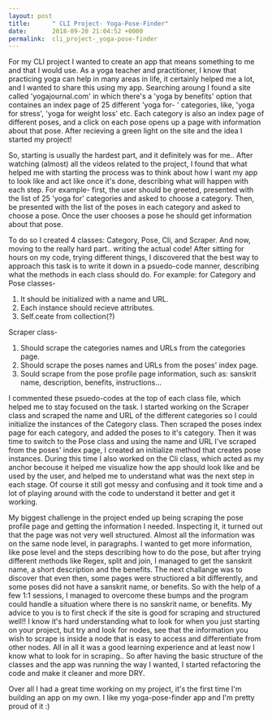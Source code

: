 ```yaml
---
layout: post
title:      " CLI Project- Yoga-Pose-Finder"
date:       2018-09-20 21:04:52 +0000
permalink:  cli_project-_yoga-pose-finder
---
```



For my CLI project I wanted to create an app that means something to me and that I would use. 
As a yoga teacher and  practitioner, I know that practicing yoga can help in many areas in life,
it certainly  helped me a lot, and I wanted to share this using my app.
Searching aroung I found  a site called 'yogajournal.com' in which there's a  'yoga by benefits' option that containes an index page of 25 different 'yoga for- ' categories, like, 'yoga for stress', 'yoga for weight loss' etc.
Each category is also an index page of different poses, and a click on each pose opens up a page with information about that pose. 
After recieving a green light on the site and the idea I started my project!

So, starting is usually the hardest part, and it definitely was for me..
After watching (almost) all the videos related to the project,
I found that what helped me with starting the process was to think about how I want my app to look like and act like once it's done, describing what will happen with each step. 
For example- first, the user should be greeted, presented with the list of 25 'yoga for' categories and asked to choose a category. Then, be presented with the list of the poses in each category and asked to choose a pose. Once the user chooses a pose he should get information about that pose. 

To do so I created 4 classes: Category, Pose, Cli, and Scraper. 
And now, moving to the really hard part.. writing the actual code!
After sitting for hours on my code, trying different things, I discovered that the best way to approach this task is to write it down in a psuedo-code manner, describing what the methods in each class should do. 
For example: for Category and Pose classes-
1. It should be initialized with a name and URL. 
2. Each instance should recieve attributes.
3. Self.ceate from collection(?)

Scraper class- 
1. Should scrape the categories names and URLs from the categories page.
2. Should scrape the poses names and URLs from the poses' index page.
3. Sould scrape from the pose profile page information, such as: sanskrit name, description, benefits, instructions...

I commented these psuedo-codes at the top of each class file, which helped me to stay focused on the task.
I started working on the Scraper class and scraped the name and URL of the different categories so I could initialize the instances of the Category class. Then scraped the poses index page for each category, and added the poses to it's category. Then it was time to switch to the Pose class and using the name and URL I've scraped from the poses' index page, I created an initialize method that creates pose instances.
During this time I also worked on the Cli class, which acted as my anchor becouse it helped me visualize how the app should look like and be used by the user, and helped me to understand what was the next step in each stage. 
Of course it still got  messy and confusing and it took time and a lot of playing around with the code to understand it better and get it working.

My biggest challenge in the project ended up being scraping the pose profile page and getting the information I needed. 
Inspecting it, it turned out that the page was not very well structured.
Almost all the information was on the same node level, in paragraphs. I wanted to get more information, like pose level and the steps describing how to do the pose, but after trying different methods like Regex, split and join,  I managed to get the sanskrit name, a short description and the benefits. 
The next challange was to discover that even then, some pages were structiored a bit differently, and some poses did not have a sanskrit name, or benefits. So with the help of a few 1:1 sessions, I managed to overcome these bumps and  the program could handle a situation where there is no sanskrit name, or benefits. 
My advice to you is to first check if the site is good for scraping and structured well!! 
I know it's hard understanding what to look for when you just starting on your project, but try and look for nodes, see that the information you wish to scrape is inside a node that is easy to access and differentiate from other nodes. All in all it was a good learning experience and at least now I know what to look for in scraping.. 
So after having the basic structure of the classes and the app was running the way I wanted, I started refactoring the code and make it cleaner and more DRY. 

Over all I had a great time working on my project, it's the first time I'm building an app on my own. I like my yoga-pose-finder app and I'm pretty proud of it :)






